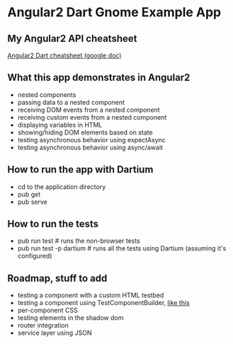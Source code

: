 # Angular2 Dart Gnome Example App

## My Angular2 API cheatsheet
[Angular2 Dart cheatsheet (google doc)](https://docs.google.com/document/d/1FYyA-b9rc2UtlYyQXjW7lx4Y08MSpuWcbbuqVCxHga0/edit#heading=h.34sus6g4zss3)

## What this app demonstrates in Angular2
 - nested components
 - passing data to a nested component
 - receiving DOM events from a nested component
 - receiving custom events from a nested component
 - displaying variables in HTML
 - showing/hiding DOM elements based on state
 - testing asynchronous behavior using expectAsync
 - testing asynchronous behavior using async/await

## How to run the app with Dartium
 - cd to the application directory
 - pub get
 - pub serve
 
## How to run the tests
 - pub run test  # runs the non-browser tests
 - pub run test -p dartium  # runs all the tests using Dartium (assuming it's configured)
 
## Roadmap, stuff to add
 - testing a component with a custom HTML testbed
 - testing a component using TestComponentBuilder, [like this](https://github.com/angular/angular/blob/0db88f34b8ee20c5b6f926d2c92481de74d3f030/modules/angular2/test/test_lib/test_component_builder_spec.ts)
 - per-component CSS
 - testing elements in the shadow dom
 - router integration
 - service layer using JSON
